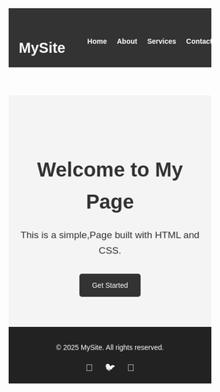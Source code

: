 <!DOCTYPE html>
<html lang="en">
<head>
  <meta charset="UTF-8">
  <meta name="viewport" content="width=device-width, initial-scale=1.0">
  <title>Simple Landing Page</title>
   <style>
     * {
  margin: 0;
  padding: 0;
  box-sizing: border-box;
     }
body {
  font-family: Arial, sans-serif;
  line-height: 1.6;
  color: #333;
}
header {
  background: #333;
  color: #fff;
  padding: 1rem 0;
}
.container {
  width: 90%;
  max-width: 1100px;
  margin: auto;
  display: flex;
  justify-content: space-between;
  align-items: center;
}
.logo {
  font-size: 1.8rem;
}
.nav-links {
  list-style: none;
  display: flex;
}
.nav-links li {
  margin-left: 20px;
}
.nav-links a {
  color: #fff;
  text-decoration: none;
  font-weight: bold;
}
.hero {
  background: #f4f4f4;
  padding: 60px 20px;
  text-align: center;
}
.hero h2 {
  font-size: 2.5rem;
  margin-bottom: 20px;
}
.hero p {
  font-size: 1.2rem;
  margin-bottom: 30px;
}
.btn {
  display: inline-block;
  padding: 12px 25px;
  background: #333;
  color: #fff;
  text-decoration: none;
  border-radius: 5px;
}
footer {
  background: #222;
  color: #fff;
  padding: 1rem 0;
  text-align: center;  
}
.footer-content {
  display: flex;
  flex-direction: column;
  align-items: center;
}
.socials a {
  color: #fff;
  margin: 0 10px;
  font-size: 1.2rem;
  text-decoration: none;
}
/* Media Queries */
@media (max-width: 768px) {
  .container {
    flex-direction: column;
    text-align: center;
  }
  .nav-links {
    flex-direction: column;
    margin-top: 10px;
  }
  .nav-links li {
    margin: 10px 0;
  }
}
</style>
</head>
<body>
  <header>
    <div class="container">
      <h1 class="logo">MySite</h1>
      <nav>
        <ul class="nav-links">
          <li><a href="#">Home</a></li>
          <li><a href="#">About</a></li>
          <li><a href="#">Services</a></li>
          <li><a href="#">Contact</a></li>
        </ul>
      </nav>
    </div>
  </header>

  <section class="hero">
    <div class="hero-content">
      <h2>Welcome to My Page</h2>
      <p>This is a simple,Page built with HTML and CSS.</p>
      <a href="#" class="btn">Get Started</a>
    </div>
  </section>

  <footer>
    <div class="footer-content">
      <p>© 2025 MySite. All rights reserved.</p>
      <div class="socials">
        <a href="#">🔗</a>
        <a href="#">🐦</a>
        <a href="#">📸</a>
      </div>
    </div>
  </footer>

</body>
</html>

